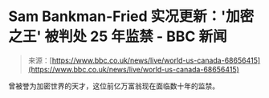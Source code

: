 <!--yml

category: 未分类

date: 2024-05-29 12:44:52

-->

# Sam Bankman-Fried 实况更新：'加密之王' 被判处 25 年监禁 - BBC 新闻

> 来源：[https://www.bbc.co.uk/news/live/world-us-canada-68656415](https://www.bbc.co.uk/news/live/world-us-canada-68656415)

曾被誉为加密世界的天才，这位前亿万富翁现在面临数十年的监禁。
